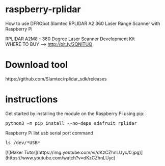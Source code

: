 # raspberry-rplidar
How to use DFRObot Slamtec RPLIDAR A2 360 Laser Range Scanner with Raspberry Pi

RPLIDAR A2M8 - 360 Degree Laser Scanner Development Kit
<br>WHERE TO BUY --> http://bit.ly/2QNlTUQ 

<h1>Download tool</h1>
https://github.com/Slamtec/rplidar_sdk/releases

<h1>instructions</h1>
Get started by installing the module on the Raspberry Pi using pip:
<div class="highlight highlight-source-shell"><pre>
python3 -m pip install --no-deps adafruit_rplidar
</pre></div>

Raspberry Pi list usb serial port command
<div class="highlight highlight-source-shell"><pre>
ls /dev/*USB*
</pre></div>
[![Maker Tutor](https://img.youtube.com/vi/dKzCZhnLUyc/0.jpg)](https://www.youtube.com/watch?v=dKzCZhnLUyc)
